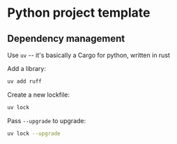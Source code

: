 # Python project template 

## Dependency management 
Use `uv` -- it's basically a Cargo for python, written in rust


Add a library: 
```sh
uv add ruff
```

Create a new lockfile: 
```sh 
uv lock 
```

Pass `--upgrade` to upgrade: 
```sh 
uv lock --upgrade
```
